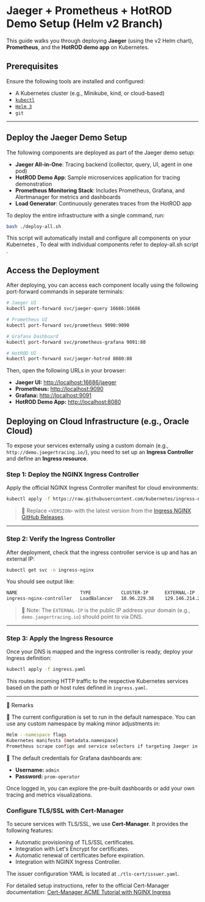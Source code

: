 # Jaeger + Prometheus + HotROD Demo Setup (Helm v2 Branch)

This guide walks you through deploying **Jaeger** (using the v2 Helm chart), **Prometheus**, and the **HotROD demo app** on Kubernetes.

## Prerequisites

Ensure the following tools are installed and configured:

- A Kubernetes cluster (e.g., Minikube, kind, or cloud-based)
- [`kubectl`](https://kubernetes.io/docs/tasks/tools/)
- [`Helm 3`](https://helm.sh/docs/intro/install/)
- `git`

---

## Deploy the Jaeger Demo Setup

The following components are deployed as part of the Jaeger demo setup:

- **Jaeger All-in-One**: Tracing backend (collector, query, UI, agent in one pod)
- **HotROD Demo App**: Sample microservices application for tracing demonstration
- **Prometheus Monitoring Stack**: Includes Prometheus, Grafana, and Alertmanager for metrics and dashboards
- **Load Generator**: Continuously generates traces from the HotROD app

To deploy the entire infrastructure with a single command, run:

```bash
bash ./deploy-all.sh
```
This script will automatically install and configure all components on your Kubernetes , To deal with individual components refer to deploy-all.sh script . 

## Access the Deployment

After deploying, you can access each component locally using the following port-forward commands in separate terminals:

```bash
# Jaeger UI
kubectl port-forward svc/jaeger-query 16686:16686

# Prometheus UI
kubectl port-forward svc/prometheus 9090:9090

# Grafana Dashboard
kubectl port-forward svc/prometheus-grafana 9091:80

# HotROD UI
kubectl port-forward svc/jaeger-hotrod 8080:80
```

Then, open the following URLs in your browser:

- **Jaeger UI:** [http://localhost:16686/jaeger](http://localhost:16686/jaeger)
- **Prometheus:** [http://localhost:9090](http://localhost:9090)
- **Grafana:** [http://localhost:9091](http://localhost:9091)
- **HotROD Demo App:** [http://localhost:8080](http://localhost:8080)

## Deploying on Cloud Infrastructure (e.g., Oracle Cloud)

To expose your services externally using a custom domain (e.g., `http://demo.jaegertracing.io/`), you need to set up an **Ingress Controller** and define an **Ingress resource**.

### Step 1: Deploy the NGINX Ingress Controller

Apply the official NGINX Ingress Controller manifest for cloud environments:

```bash
kubectl apply -f https://raw.githubusercontent.com/kubernetes/ingress-nginx/controller-v<VERSION>/deploy/static/provider/cloud/deploy.yaml
```

> 🔁 Replace `<VERSION>` with the latest version from the [Ingress NGINX GitHub Releases](https://github.com/kubernetes/ingress-nginx/releases).

---

### Step 2: Verify the Ingress Controller

After deployment, check that the ingress controller service is up and has an external IP:

```bash
kubectl get svc -n ingress-nginx
```

You should see output like:

```bash
NAME                       TYPE           CLUSTER-IP      EXTERNAL-IP       PORT(S)                       AGE
ingress-nginx-controller   LoadBalancer   10.96.229.38    129.146.214.219   80:30756/TCP,443:30118/TCP    1h
```

> 🧠 Note: The `EXTERNAL-IP` is the public IP address your domain (e.g., `demo.jaegertracing.io`) should point to via DNS.

---

### Step 3: Apply the Ingress Resource

Once your DNS is mapped and the ingress controller is ready, deploy your Ingress definition:

```bash
kubectl apply -f ingress.yaml
```

This routes incoming HTTP traffic to the respective Kubernetes services based on the path or host rules defined in `ingress.yaml`.

---

🔧 Remarks

📌 The current configuration is set to run in the default namespace.
You can use any custom namespace by making minor adjustments in:
``` bash
Helm --namespace flags
Kubernetes manifests (metadata.namespace)
Prometheus scrape configs and service selectors if targeting Jaeger in a different namespace
```
📌 The default credentials for Grafana dashboards are:

- **Username:** `admin`
- **Password:** `prom-operator`

Once logged in, you can explore the pre-built dashboards or add your own tracing and metrics visualizations.

### Configure TLS/SSL with Cert-Manager

To secure services with TLS/SSL, we use **Cert-Manager**. It provides the following features:

- Automatic provisioning of TLS/SSL certificates.
- Integration with Let's Encrypt for certificates.
- Automatic renewal of certificates before expiration.
- Integration with NGINX Ingress Controller.

The issuer configuration YAML is located at `./tls-cert/issuer.yaml`.

For detailed setup instructions, refer to the official Cert-Manager documentation: [Cert-Manager ACME Tutorial with NGINX Ingress](https://cert-manager.io/docs/tutorials/acme/nginx-ingress/)